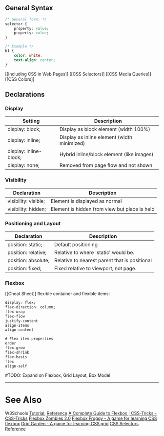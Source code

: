 

## General Syntax
```css
/* General form: */
selector {
	property: value;
	property: value;
}

/* Example */
h1 {
	color: white;
	text-align: center;
}
```

[[Including CSS in Web Pages]]
[[CSS Selectors]]
[[CSS Media Queries]]
[[CSS Colors]]

## Declarations

### Display

| Setting              | Description                          |
| -------------------- | ------------------------------------ |
| display: block;        | Display as block element (width 100%)             |
| display: inline;       | Display as inline element (width minimized)            |
| display: inline-block; | Hybrid inline/block element (like images)         |
| display: none;         | Removed from page flow and not shown |

### Visibility
| Declaration         | Description                    |
| ------------------- | ------------------------------ |
| visibility: visible; | Element is displayed as normal |
| visibility: hidden;  | Element is hidden from view but place is held                               |

### Positioning and Layout
| Declaration         | Description                                   |
| ------------------- | --------------------------------------------- |
| position: static;   | Default positioning                           |
| position: relative; | Relative to where 'static' would be.          |
| position: absolute; | Relative to nearest parent that is positional |
| position: fixed;    | Fixed relative to viewport, not page.         |


### Flexbox
[[Cheat Sheet]]
flexible container and flexible items:
```css
display: flex;
flex-direction: column;
flex-wrap
flex-flow
justify-content
align-items
align-content

# Flex item properties
order
flex-grow
flex-shrink
flex-basis
flex
align-self
```




#TODO: Expand on Flexbox, Grid Layout, Box Model

---
# See Also
W3Schools [Tutorial](https://www.w3schools.com/css/), [Reference](https://www.w3schools.com/cssref/)
[A Complete Guide to Flexbox | CSS-Tricks - CSS-Tricks](https://css-tricks.com/snippets/css/a-guide-to-flexbox/)
[Flexbox Zombies 2.0](https://mastery.games/post/flexboxzombies2/)
[Flexbox Froggy - A game for learning CSS flexbox](https://flexboxfroggy.com/)
[Grid Garden - A game for learning CSS grid](https://codepip.com/games/grid-garden/)
[CSS Selectors Reference](https://www.w3schools.com/cssref/css_selectors.php)




